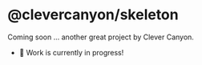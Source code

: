 # @clevercanyon/skeleton

Coming soon ... another great project by Clever Canyon.

-   🚧 Work is currently in progress!
